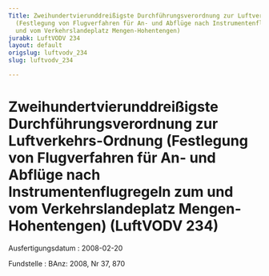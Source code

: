 ```yaml
---
Title: Zweihundertvierunddreißigste Durchführungsverordnung zur Luftverkehrs-Ordnung
  (Festlegung von Flugverfahren für An- und Abflüge nach Instrumentenflugregeln zum
  und vom Verkehrslandeplatz Mengen-Hohentengen)
jurabk: LuftVODV 234
layout: default
origslug: luftvodv_234
slug: luftvodv_234

---
```


# Zweihundertvierunddreißigste Durchführungsverordnung zur Luftverkehrs-Ordnung (Festlegung von Flugverfahren für An- und Abflüge nach Instrumentenflugregeln zum und vom Verkehrslandeplatz Mengen-Hohentengen) (LuftVODV 234)

Ausfertigungsdatum
:   2008-02-20

Fundstelle
:   BAnz: 2008, Nr 37, 870

